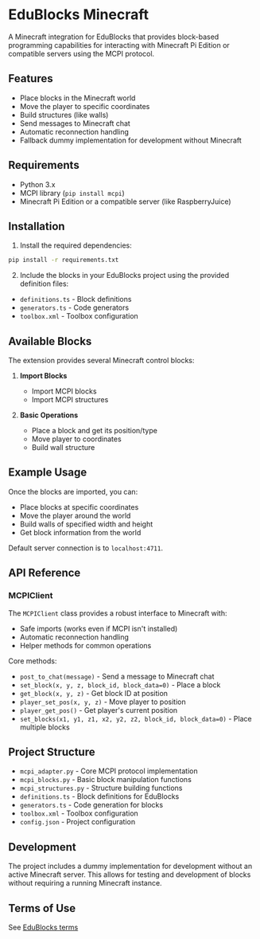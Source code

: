 # EduBlocks Minecraft

A Minecraft integration for EduBlocks that provides block-based programming capabilities for interacting with Minecraft Pi Edition or compatible servers using the MCPI protocol.

## Features

- Place blocks in the Minecraft world
- Move the player to specific coordinates
- Build structures (like walls)
- Send messages to Minecraft chat
- Automatic reconnection handling
- Fallback dummy implementation for development without Minecraft

## Requirements

- Python 3.x
- MCPI library (`pip install mcpi`)
- Minecraft Pi Edition or a compatible server (like RaspberryJuice)

## Installation

1. Install the required dependencies:
```bash
pip install -r requirements.txt
```

2. Include the blocks in your EduBlocks project using the provided definition files:
- `definitions.ts` - Block definitions
- `generators.ts` - Code generators
- `toolbox.xml` - Toolbox configuration

## Available Blocks

The extension provides several Minecraft control blocks:

1. **Import Blocks**
   - Import MCPI blocks
   - Import MCPI structures

2. **Basic Operations**
   - Place a block and get its position/type
   - Move player to coordinates
   - Build wall structure

## Example Usage

Once the blocks are imported, you can:
- Place blocks at specific coordinates
- Move the player around the world
- Build walls of specified width and height
- Get block information from the world

Default server connection is to `localhost:4711`.

## API Reference

### MCPIClient

The `MCPIClient` class provides a robust interface to Minecraft with:
- Safe imports (works even if MCPI isn't installed)
- Automatic reconnection handling
- Helper methods for common operations

Core methods:
- `post_to_chat(message)` - Send a message to Minecraft chat
- `set_block(x, y, z, block_id, block_data=0)` - Place a block
- `get_block(x, y, z)` - Get block ID at position
- `player_set_pos(x, y, z)` - Move player to position
- `player_get_pos()` - Get player's current position
- `set_blocks(x1, y1, z1, x2, y2, z2, block_id, block_data=0)` - Place multiple blocks

## Project Structure

- `mcpi_adapter.py` - Core MCPI protocol implementation
- `mcpi_blocks.py` - Basic block manipulation functions
- `mcpi_structures.py` - Structure building functions
- `definitions.ts` - Block definitions for EduBlocks
- `generators.ts` - Code generation for blocks
- `toolbox.xml` - Toolbox configuration
- `config.json` - Project configuration

## Development

The project includes a dummy implementation for development without an active Minecraft server. This allows for testing and development of blocks without requiring a running Minecraft instance.

## Terms of Use

See [EduBlocks terms](https://www.anaconda.com/legal/terms/edublocks)
